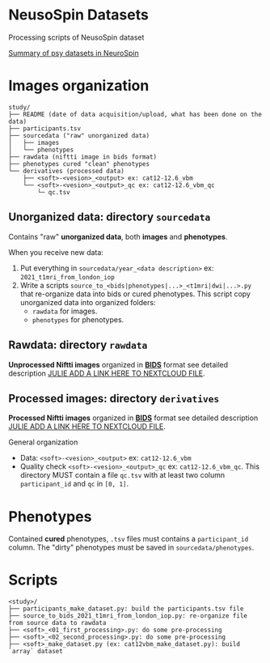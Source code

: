 # NeusoSpin Datasets

Processing scripts of NeusoSpin dataset

[Summary of psy datasets in NeuroSpin](https://bioproj.cea.fr/nextcloud/f/118432)


# Images organization

```
study/
├── README (date of data acquisition/upload, what has been done on the data)
├── participants.tsv 
├── sourcedata ("raw" unorganized data)
│   ├── images
│   └── phenotypes
├── rawdata (niftti image in bids format)
├── phenotypes cured "clean" phenotypes
└── derivatives (processed data)
    ├── <soft>-<vesion>_<output> ex: cat12-12.6_vbm
    └── <soft>-<vesion>_<output>_qc ex: cat12-12.6_vbm_qc
        └─ qc.tsv
```

## Unorganized data: directory `sourcedata`

Contains "raw" **unorganized data**, both **images** and **phenotypes**.

When you receive new data:

1. Put everything in `sourcedata/year_<data description>` ex: `2021_t1mri_from_london_iop`
2. Write a scripts `source_to_<bids|phenotypes|...>_<t1mri|dwi|...>.py` that re-organize data into bids or cured phenotypes. This script copy unorganized data into organized folders:
    * `rawdata` for images.
    * `phenotypes` for phenotypes.

## Rawdata: directory `rawdata`

**Unprocessed Niftti images** organized in **[BIDS](https://bids-specification.readthedocs.io/en/stable/)** format see detailed description [JULIE ADD A LINK HERE TO NEXTCLOUD FILE](https://).

## Processed images: directory `derivatives`

**Processed Niftti images** organized in **[BIDS](https://bids-specification.readthedocs.io/en/stable/)** format see detailed description [JULIE ADD A LINK HERE TO NEXTCLOUD FILE](https://).

General organization

- Data: `<soft>-<vesion>_<output>` ex: `cat12-12.6_vbm`
- Quality check `<soft>-<vesion>_<output>_qc` ex: `cat12-12.6_vbm_qc`. This directory MUST contain a file `qc.tsv` with at least two column `participant_id` and  `qc` in `[0, 1]`.
 
# Phenotypes

Contained **cured** phenotypes, `.tsv` files must contains a `participant_id` column. The "dirty" phenotypes must be saved in `sourcedata/phenotypes`.

# Scripts

```
<study>/
├── participants_make_dataset.py: build the participants.tsv file
├── source_to_bids_2021_t1mri_from_london_iop.py: re-organize file from source data to rawdata 
├── <soft>_<01_first_processing>.py: do some pre-processing
├── <soft>_<02_second_processing>.py: do some pre-processing
├── <soft>_make_dataset.py (ex: cat12vbm_make_dataset.py): build `array` dataset
```
